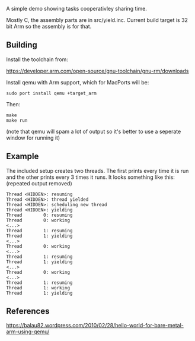 A simple demo showing tasks cooperativley sharing time. 

Mostly C, the assembly parts are in src/yield.inc. Current build target is 32 bit Arm so the assembly is for that.

## Building

Install the toolchain from:

https://developer.arm.com/open-source/gnu-toolchain/gnu-rm/downloads

Install qemu with Arm support, which for MacPorts will be:
```
sudo port install qemu +target_arm
```

Then:
```
make
make run
```
(note that qemu will spam a lot of output so it's better to use a seperate window for running it)

## Example

The included setup creates two threads. The first prints every time it is run and the other prints every 3 times it runs. It looks something like this: (repeated output removed)

```
Thread <HIDDEN>: resuming
Thread <HIDDEN>: thread yielded
Thread <HIDDEN>: scheduling new thread
Thread <HIDDEN>: yielding
Thread        0: resuming
Thread        0: working
<...>
Thread        1: resuming
Thread        1: yielding
<...>
Thread        0: working
<...>
Thread        1: resuming
Thread        1: yielding
<...>
Thread        0: working
<...>
Thread        1: resuming
Thread        1: working
Thread        1: yielding
```

## References

https://balau82.wordpress.com/2010/02/28/hello-world-for-bare-metal-arm-using-qemu/
